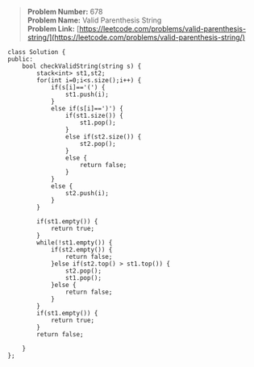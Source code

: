 > **Problem Number:** 678 <br>
> **Problem Name:** Valid Parenthesis String <br>
> **Problem Link:** [https://leetcode.com/problems/valid-parenthesis-string/](https://leetcode.com/problems/valid-parenthesis-string/) <br>

    class Solution {
    public:
        bool checkValidString(string s) {
            stack<int> st1,st2;
            for(int i=0;i<s.size();i++) {
                if(s[i]=='(') {
                    st1.push(i);
                }
                else if(s[i]==')') {
                    if(st1.size()) {
                        st1.pop();
                    }
                    else if(st2.size()) {
                        st2.pop();
                    }
                    else {
                        return false;
                    }
                }
                else {
                    st2.push(i);
                }
            }

            if(st1.empty()) {
                return true;
            }
            while(!st1.empty()) {
                if(st2.empty()) {
                    return false;
                }else if(st2.top() > st1.top()) {
                    st2.pop();
                    st1.pop();
                }else {
                    return false;
                }
            }
            if(st1.empty()) {
                return true;
            }
            return false;
            
        }
    };